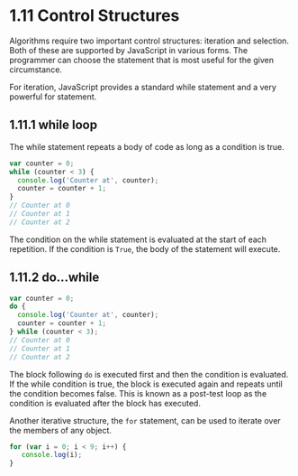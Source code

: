 # 1.11 Control Structures

Algorithms require two important control structures: iteration and selection. Both of these are supported by JavaScript in various forms. The programmer can choose the statement that is most useful for the given circumstance.

For iteration, JavaScript provides a standard while statement and a very powerful for statement. 

## 1.11.1 while loop

The while statement repeats a body of code as long as a condition is true.

```javascript
var counter = 0;
while (counter < 3) {
  console.log('Counter at', counter);
  counter = counter + 1;
}
// Counter at 0
// Counter at 1
// Counter at 2
```

The condition on the while statement is evaluated at the start of each repetition. If the condition is `True`, the body of the statement will execute.

## 1.11.2 do...while

```javascript
var counter = 0;
do {
  console.log('Counter at', counter);
  counter = counter + 1;
} while (counter < 3);
// Counter at 0
// Counter at 1
// Counter at 2
```

The block following `do` is executed first and then the condition is evaluated. If the while condition is true, the block is executed again and repeats until the condition becomes false. This is known as a post-test loop as the condition is evaluated after the block has executed.

Another iterative structure, the `for` statement, can be used to iterate over the members of any object.

```javascript
for (var i = 0; i < 9; i++) {
   console.log(i);
}
```